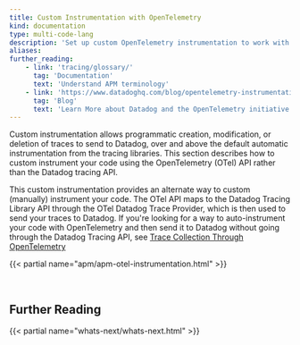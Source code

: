 ```yaml
---
title: Custom Instrumentation with OpenTelemetry
kind: documentation
type: multi-code-lang
description: 'Set up custom OpenTelemetry instrumentation to work with Datadog tracing'
aliases:
further_reading:
    - link: 'tracing/glossary/'
      tag: 'Documentation'
      text: 'Understand APM terminology'
    - link: 'https://www.datadoghq.com/blog/opentelemetry-instrumentation/'
      tag: 'Blog'
      text: 'Learn More about Datadog and the OpenTelemetry initiative'
---
```


Custom instrumentation allows programmatic creation, modification, or deletion of traces to send to Datadog, over and above the default automatic instrumentation from the tracing libraries. This section describes how to custom instrument your code using the OpenTelemetry (OTel) API rather than the Datadog tracing API.

This custom instrumentation provides an alternate way to custom (manually) instrument your code. The OTel API maps to the Datadog Tracing Library API through the OTel Datadog Trace Provider, which is then used to send your traces to Datadog. If you're looking for a way to auto-instrument your code with OpenTelemetry and then send it to Datadog without going through the Datadog Tracing API, see [Trace Collection Through OpenTelemetry][1]


{{< partial name="apm/apm-otel-instrumentation.html" >}}


<br>

## Further Reading

{{< partial name="whats-next/whats-next.html" >}}

[1]: /opentelemetry/otel_tracing/
